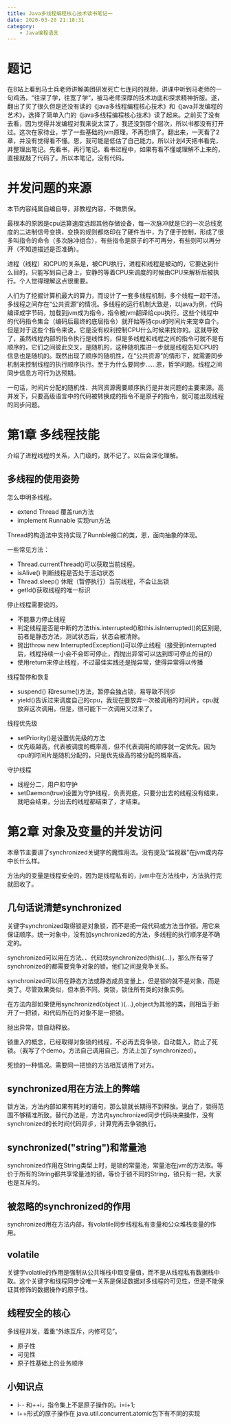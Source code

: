 ```yaml
---
title: Java多线程编程核心技术读书笔记一
date: 2020-03-20 21:18:31
category:
    - Java编程语言
---
```




# 题记

在B站上看到马士兵老师讲解美团研发死亡七连问的视频，讲课中听到马老师的一句鸡汤，“往深了学，往宽了学”，被马老师深厚的技术功底和探求精神折服。遂，翻出了买了很久但是还没有读的《java多线程编程核心技术》和《java并发编程的艺术》，选择了简单入门的《java多线程编程核心技术》读了起来。之前买了没有去看，因为觉得并发编程对我来说太深了，我还没到那个层次，所以书都没有打开过。这次在家待业，学了一些基础的jvm原理，不再恐惧了。翻出来，一天看了2章，并没有觉得看不懂。恩，我可能是低估了自己能力。所以计划4天把书看完，并整理出笔记。先看书，再行笔记。看书过程中，如果有看不懂或理解不上来的，直接就敲了代码了。所以本笔记，没有代码。

# 并发问题的来源

本节内容纯属自编自导，非教程内容，不做质保。

最根本的原因是cpu运算速度远超其他存储设备，每一次脉冲就是它的一次总线宽度的二进制信号变换，变换的规则都烙印在了硬件当中，为了便于控制，形成了很多叫指令的命令（多次脉冲组合），有些指令是原子的不可再分，有些则可以再分开（不知道描述是否准确）。

进程（线程）和CPU的关系是，被CPU执行，进程和线程是被动的，它要达到什么目的，只能写到自己身上，安静的等着CPU来调度的时候由CPU来解析后被执行。个人觉得理解这点很重要。

人们为了挖掘计算机最大的算力，而设计了一套多线程机制，多个线程一起干活。多线程之间存在“公共资源”的情况。多线程的运行机制大致是，以java为例，代码编译成字节码，加载到jvm成为指令，指令被jvm翻译给cpu执行。这些个线程中的代码指令集合（编码后最终的底层指令）就开始等待cpu的时间片来宠幸自个。但是对于这些个指令来说，它是没有权利控制CPU什么时候来找你的。这就导致了，虽然线程内部的指令执行是线性的，但是多线程和线程之间的指令可就不是有顺序的，它们之间彼此交叉，是随机的，这种随机推进一步就是线程告知CPU的信息也是随机的。既然出现了顺序的随机性，在“公共资源”的情形下，就需要同步机制来控制线程的执行顺序执行。至于为什么要同步……恩，哲学问题。线程之间同步信息方可行为达预期。

一句话，时间片分配的随机性、共同资源需要顺序执行是并发问题的主要来源。高并发下，只要高级语言中的代码被转换成的指令不是原子的指令，就可能出现线程的同步问题。

# 第1章 多线程技能

介绍了进程线程的关系，入门级的，就不记了。以后会深化理解。

## 多线程的使用姿势

怎么申明多线程。

- extend Thread 覆盖run方法
- implement Runnable 实现run方法

Thread的构造法中支持实现了Runnble接口的类，恩，面向抽象的体现。

一些常见方法：

- Thread.currentThread()可以获取当前线程。
- isAlive() 判断线程是否处于活动状态
- Thread.sleep() 休眠（暂停执行）当前线程，不会让出锁
- getId()获取线程的唯一标识



停止线程需要说的。
<!-- more -->

- 不能暴力停止线程
- 判定线程是否是中断的方法this.interrupted()和this.isInterrupted()的区别是,前者是静态方法，测试状态后，状态会被清除。
- 抛出throw new InterruptedException()可以停止线程（接受到interrupted后，线程持续一小会不会即可停止，而抛出异常可以达到即可停止的目的）
- 使用return来停止线程，不过最佳实践还是抛异常，使得异常得以传播



线程暂停和恢复

- suspend() 和resume()方法，暂停会独占锁，易导致不同步
- yield()告诉过来调度自己的cpu，我现在要放弃一次被调用的时间片，cpu就放弃这次调用。但是，很可能下一次调用又过来了。



线程优先级

- setPriority()是设置优先级的方法
- 优先级越高，代表被调度的概率高，但不代表调用的顺序就一定优先。因为cpu的时间片是随机分配的，只是优先级高的被分配的概率高。



守护线程

- 线程分二，用户和守护
- setDaemon(true)设置为守护线程，负责兜底，只要分出去的线程没有结束，就吧会结束，分出去的线程都结束了，才结束。

# 第2章 对象及变量的并发访问

本章节主要讲了synchronized关键字的魔性用法。没有提及“监视器”在jvm或内存中长什么样。

方法内的变量是线程安全的，因为是线程私有的，jvm中在方法栈中，方法执行完就回收了。

## 几句话说清楚synchronized

关键字synchronized取得锁是对象锁，而不是把一段代码或方法当作锁。用它来保证顺序。统一对象中，没有加synchronized的方法，多线程的执行顺序是不确定的。

synchronized可以用在方法、、代码块synchronized(this){...}，那么所有带了synchronized的都需要竞争对象的锁。他们之间是竞争关系。

synchronized可以用在静态方法或静态成员变量上，但是锁的就不是对象，而是类了。尽管效果类似，但本质不同。类锁，锁住所有类的对象实例。

在方法内部如果使用synchronized(object ){...},object为其他的类，则相当于新开了一把锁，和代码所在的对象不是一把锁。

抛出异常，锁自动释放。

锁重入的概念，已经取得对象锁的线程，不必再去竞争锁，自动载入，防止了死锁。（我写了个demo，方法自己调用自己，方法上加了synchronized）。

死锁的一种情况。需要同一把锁的方法相互调用了对方。

## synchronized用在方法上的弊端

锁方法，方法内部如果有耗时的语句，那么锁就长期得不到释放。说白了，锁得范围不够精准所致。替代办法是，方法内synchronized同步代码块来操作，没有synchronized的长时间代码异步，计算完再去争锁执行。

## synchronized("string")和常量池

synchronized作用在String类型上时，是锁的常量池，常量池在jvm的方法取。等价于所有的String都共享常量池的锁，等价于锁不同的String，锁只有一把，大家也是互斥的。

## 被忽略的synchronized的作用

synchronized用在方法内部，有volatile同步线程私有变量和公众堆栈变量的作用。

## volatile

关键字volatile的作用是强制从公共堆栈中取变量值，而不是从线程私有数据栈中取。这个关键字和线程同步没唯一关系是保证数据对多线程的可见性，但是不能保证其修饰的数据操作的原子性。

## 线程安全的核心

多线程并发，着重“外练互斥，内修可见”。

- 原子性
- 可见性
- 原子性基础上的业务顺序

##  小知识点

- i-- 和++i，指令集上不是原子操作的。i=i+1;
- i++形式的原子操作在 java.util.concurrent.atomic包下有不同的实现

